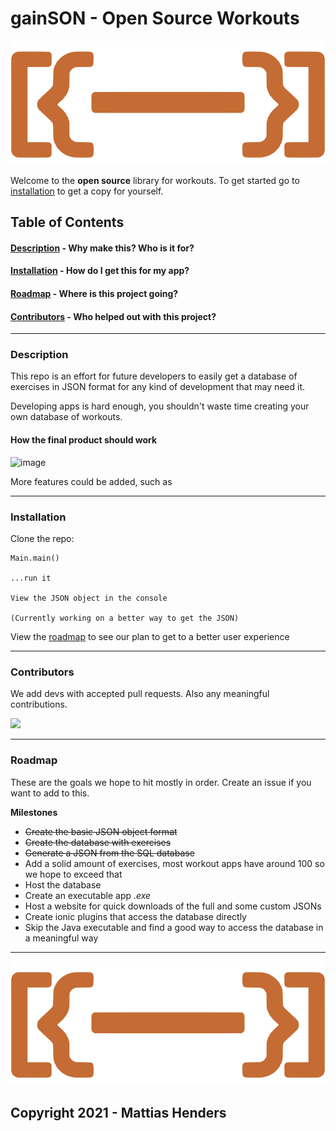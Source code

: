 # gainSON - Open Source Workouts

![gainSON: Because you didn't tell me a better name in time.](assets/img/logo.svg)

Welcome to the **open source** library for workouts.
To get started go to [installation](#installation) to get a copy for yourself.

## Table of Contents

####  [Description](#description)  - Why make this? Who is it for?
####  [Installation](#installation) - How do I get this for my app?
####  [Roadmap](#roadmap) - Where is this project going?
####  [Contributors](#contributors) - Who helped out with this project?

___

### <a name="description"></a> Description

This repo is an effort for future developers to easily get a database of exercises in JSON format for any kind of development that may need it.

Developing apps is hard enough, you shouldn't waste time creating your own database of workouts. 

#### How the final product should work

![image](https://user-images.githubusercontent.com/59512495/114821640-b9456780-9d75-11eb-91b2-4b3d7f2f7cf9.png)

More features could be added, such as 
___

### <a name="installation"></a> Installation

Clone the repo:
```
Main.main()

...run it

View the JSON object in the console

(Currently working on a better way to get the JSON)
```
View the [roadmap](#roadmap) to see our plan to get to a better user experience
___

### <a name="contributors"></a> Contributors

We add devs with accepted pull requests. Also any meaningful contributions.  

<a href="https://github.com/MattiasHenders">
  <img src="https://contrib.rocks/image?repo=MattiasHenders/gainSON" />
</a>

<!-- Made with [contributors-img](https://contrib.rocks) -->
___


### <a name="roadmap"></a> Roadmap

These are the goals we hope to hit mostly in order. Create an issue if you want to add to this.

**Milestones**
 - ~~Create the basic JSON object format~~
 - ~~Create the database with exercises~~
 - ~~Generate a JSON from the SQL database~~
 - Add a solid amount of exercises, most workout apps have around 100 so we hope to exceed that
 - Host the database
 - Create an executable app *.exe* 
 - Host a website for quick downloads of the full and some custom JSONs
 - Create ionic plugins that access the database directly
 - Skip the Java executable and find a good way to access the database in a meaningful way

___

![gainSON: Because you didn't tell me a better name in time.](assets/img/logo.svg)

## Copyright 2021 - Mattias Henders

